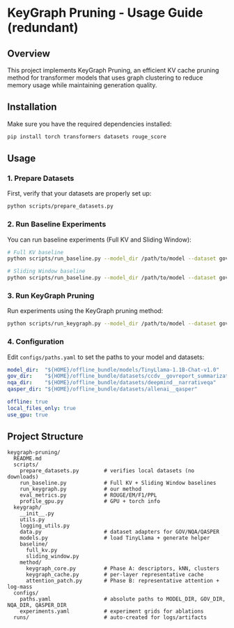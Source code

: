 # KeyGraph Pruning - Usage Guide (redundant)

## Overview

This project implements KeyGraph Pruning, an efficient KV cache pruning method for transformer models that uses graph clustering to reduce memory usage while maintaining generation quality.

## Installation

Make sure you have the required dependencies installed:

```bash
pip install torch transformers datasets rouge_score
```

## Usage

### 1. Prepare Datasets

First, verify that your datasets are properly set up:

```bash
python scripts/prepare_datasets.py
```

### 2. Run Baseline Experiments

You can run baseline experiments (Full KV and Sliding Window):

```bash
# Full KV baseline
python scripts/run_baseline.py --model_dir /path/to/model --dataset govreport --dataset_dir /path/to/dataset --baseline full

# Sliding Window baseline
python scripts/run_baseline.py --model_dir /path/to/model --dataset govreport --dataset_dir /path/to/dataset --baseline window --window 1024
```

### 3. Run KeyGraph Pruning

Run experiments using the KeyGraph pruning method:

```bash
python scripts/run_keygraph.py --model_dir /path/to/model --dataset govreport --dataset_dir /path/to/dataset
```

### 4. Configuration

Edit `configs/paths.yaml` to set the paths to your model and datasets:

```yaml
model_dir:  "${HOME}/offline_bundle/models/TinyLlama-1.1B-Chat-v1.0"
gov_dir:    "${HOME}/offline_bundle/datasets/ccdv__govreport_summarization"
nqa_dir:    "${HOME}/offline_bundle/datasets/deepmind__narrativeqa"
qasper_dir: "${HOME}/offline_bundle/datasets/allenai__qasper"

offline: true
local_files_only: true
use_gpu: true
```

## Project Structure

```
keygraph-pruning/
  README.md
  scripts/
    prepare_datasets.py        # verifies local datasets (no downloads)
    run_baseline.py            # Full KV + Sliding Window baselines
    run_keygraph.py            # our method
    eval_metrics.py            # ROUGE/EM/F1/PPL
    profile_gpu.py             # GPU + torch info
  keygraph/
    __init__.py
    utils.py
    logging_utils.py
    data.py                    # dataset adapters for GOV/NQA/QASPER
    models.py                  # load TinyLlama + generate helper
    baseline/
      full_kv.py
      sliding_window.py
    method/
      keygraph_core.py         # Phase A: descriptors, kNN, clusters
      keygraph_cache.py        # per-layer representative cache
      attention_patch.py       # Phase B: representative attention + log-mass
  configs/
    paths.yaml                 # absolute paths to MODEL_DIR, GOV_DIR, NQA_DIR, QASPER_DIR
    experiments.yaml           # experiment grids for ablations
  runs/                        # auto-created for logs/artifacts
```
